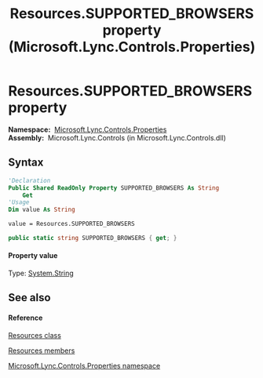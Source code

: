 ﻿---
title: Resources.SUPPORTED_BROWSERS property  (Microsoft.Lync.Controls.Properties)
TOCTitle: 'SUPPORTED_BROWSERS property '
ms:assetid: P:Microsoft.Lync.Controls.Properties.Resources.SUPPORTED_BROWSERS_DI_3_UC_OCS14MrefLyncWPF
ms:mtpsurl: https://msdn.microsoft.com/en-us/library/microsoft.lync.controls.properties.resources.supported_browsers_di_3_uc_ocs14mreflyncwpf(v=office.15)
ms:contentKeyID: 48592766
ms.date: 07/28/2014
mtps_version: v=office.15
f1_keywords:
- Microsoft.Lync.Controls.Properties.Resources.SUPPORTED_BROWSERS
dev_langs:
- CSharp
- JScript
- VB
- other
---

# Resources.SUPPORTED\_BROWSERS property

**Namespace:**  [Microsoft.Lync.Controls.Properties](microsoft-lync-controls-properties-namespace_1.md)  
**Assembly:**  Microsoft.Lync.Controls (in Microsoft.Lync.Controls.dll)

## Syntax

``` vb
'Declaration
Public Shared ReadOnly Property SUPPORTED_BROWSERS As String
    Get
'Usage
Dim value As String

value = Resources.SUPPORTED_BROWSERS
```

``` csharp
public static string SUPPORTED_BROWSERS { get; }
```

#### Property value

Type: [System.String](http://msdn2.microsoft.com/en-us/library/s1wwdcbf)  

## See also

#### Reference

[Resources class](resources-class-microsoft-lync-controls-properties_1.md)

[Resources members](resources-members-microsoft-lync-controls-properties_1.md)

[Microsoft.Lync.Controls.Properties namespace](microsoft-lync-controls-properties-namespace_1.md)

